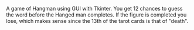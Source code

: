A game of Hangman using GUI with Tkinter. You get 12 chances to guess the word before the Hanged man completes. If the figure is completed you lose, which makes sense since the 13th of the tarot cards is that of "death".
